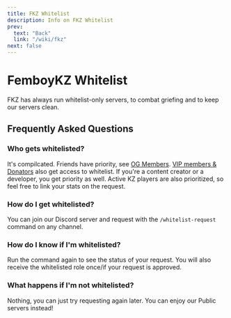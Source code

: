 ```yaml
---
title: FKZ Whitelist
description: Info on FKZ Whitelist
prev:
  text: "Back"
  link: "/wiki/fkz"
next: false
---
```


# FemboyKZ Whitelist

FKZ has always run whitelist-only servers, to combat griefing and to keep our servers clean.

## Frequently Asked Questions

### Who gets whitelisted?

It's compilcated. Friends have priority, see [OG Members](/wiki/fkz/servers/cs2/og). [VIP members & Donators](/wiki/fkz/donators) also get access to whitelist. If you're a content creator or a developer, you get priority as well. Active KZ players are also prioritized, so feel free to link your stats on the request.

### How do I get whitelisted?

You can join our Discord server and request with the `/whitelist-request` command on any channel.

### How do I know if I'm whitelisted?

Run the command again to see the status of your request. You will also receive the whitelisted role once/if your request is approved.

### What happens if I'm not whitelisted?

Nothing, you can just try requesting again later. You can enjoy our Public servers instead!
